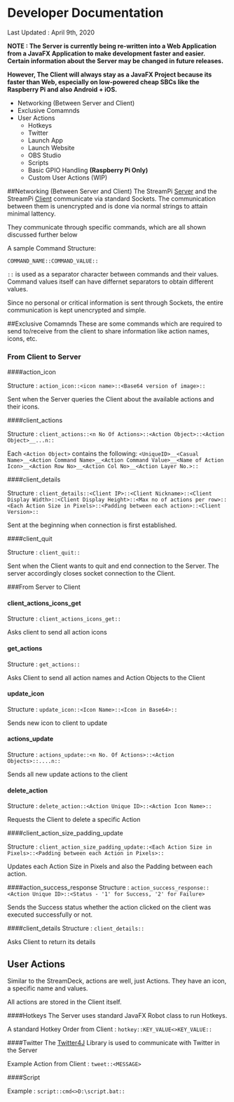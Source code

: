# Developer Documentation
Last Updated : April 9th, 2020

**NOTE : The Server is currently being re-written into a Web Application from a JavaFX Application to make development faster and easier. Certain information about the Server may be changed in future releases.**

**However, The Client will always stay as a JavaFX Project because its faster than Web, especially on low-powered cheap SBCs like the Raspberry Pi and also Android + iOS.**

* Networking (Between Server and Client)
* Exclusive Comamnds
* User Actions
    - Hotkeys
    - Twitter
    - Launch App
    - Launch Website
    - OBS Studio
    - Scripts
    - Basic GPIO Handling **(Raspberry Pi Only)**
    - Custom User Actions (WIP)
        
##Networking (Between Server and Client)
The StreamPi [Server](https://github.com/dubbadhar/streampi_server) and the StreamPi [Client](https://github.com/dubbadhar/streampi_client) communicate via standard Sockets. The communication between them is unencrypted and is done via normal strings to attain minimal lattency.

They communicate through specific commands, which are all shown discussed further below

A sample Command Structure: 

`COMMAND_NAME::COMMAND_VALUE::`

`::` is used as a separator character between commands and their values. Command values itself can have differnet separators to obtain different values.

Since no personal or critical information is sent through Sockets, the entire communication is kept unencrypted and simple.

##Exclusive Comamnds
These are some commands which are required to send to/receive from the client to share information like action names, icons, etc.

### From Client to Server

####action_icon

Structure : `action_icon::<icon name>::<Base64 version of image>::`

Sent when the Server queries the Client about the available actions and their icons.


####client_actions

Structure : `client_actions::<n No Of Actions>::<Action Object>::<Action Object>__...n::`

Each `<Action Object>` contains the following:
`<UniqueID>__<Casual Name>__<Action Command Name>__<Action Command Value>__<Name of Action Icon>__<Action Row No>__<Action Col No>__<Action Layer No.>::`


####client_details

Structure : `client_details::<Client IP>::<Client Nickname>::<Client Display Width>::<Client Display Height>::<Max no of actions per row>::<Each Action Size in Pixels>::<Padding between each action>::<Client Version>::`

Sent at the beginning when connection is first established.

####client_quit

Structure : `client_quit::`

Sent when the Client wants to quit and end connection to the Server. The server accordingly closes socket connection to the Client.

###From Server to Client

#### client_actions_icons_get
Structure : `client_actions_icons_get::`

Asks client to send all action icons

#### get_actions

Structure : `get_actions::`

Asks Client to send all action names and Action Objects to the Client

#### update_icon

Structure : `update_icon::<Icon Name>::<Icon in Base64>::`

Sends new icon to client to update

#### actions_update

Structure : `actions_update::<n No. Of Actions>::<Action Objects>::....n::`

Sends all new update actions to the client

#### delete_action

Structure : `delete_action::<Action Unique ID>::<Action Icon Name>::`

Requests the Client to delete a specific Action

####client_action_size_padding_update

Structure : `client_action_size_padding_update::<Each Action Size in Pixels>::<Padding between each Action in Pixels>::`

Updates each Action Size in Pixels and also the Padding between each action.

####action_success_response
Structure : `action_success_response::<Action Unique ID>::<Status - '1' for Success, '2' for Failure>`

Sends the Success status whether the action clicked on the client was executed successfully or not.

####client_details
Structure : `client_details::`

Asks Client to return its details
## User Actions
Similar to the StreamDeck, actions are well, just Actions. They have an icon, a specific name and values. 

All actions are stored in the Client itself.

####Hotkeys
The Server uses standard JavaFX Robot class to run Hotkeys.

A standard Hotkey Order from Client : `hotkey::KEY_VALUE<>KEY_VALUE::`

####Twitter
The [Twitter4J](http://twitter4j.org/en/) Library is used to communicate with Twitter in the Server

Example Action from Client : `tweet::<MESSAGE>`

####Script

Example : `script::cmd<>D:\script.bat::`

